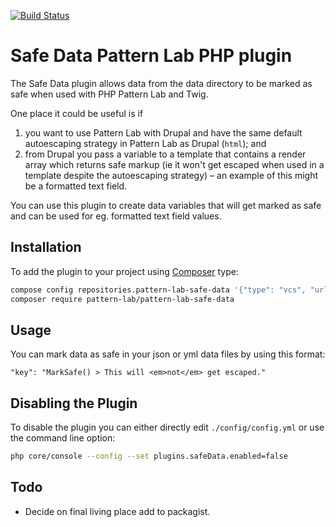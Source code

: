[![Build Status](https://travis-ci.org/FabbDev/pattern-lab-php-safe-data.svg?branch=master)](https://travis-ci.org/FabbDev/pattern-lab-php-safe-data)

# Safe Data Pattern Lab PHP plugin 

The Safe Data plugin allows data from the data directory to be marked as safe when used with PHP Pattern Lab and Twig.

One place it could be useful is if
1. you want to use Pattern Lab with Drupal and have the same default autoescaping strategy in Pattern
   Lab as Drupal (`html`); and
1. from Drupal you pass a variable to a template that contains a render array which returns safe markup (ie it won't get
   escaped when used in a template despite the autoescaping strategy) – an example of this might be a formatted text
   field.
   
You can use this plugin to create data variables that will get marked as safe and can be used for eg. formatted text
field values. 

## Installation

To add the plugin to your project using [Composer] type:

```bash
compose config repositories.pattern-lab-safe-data '{"type": "vcs", "url": "https://github.com/FabbDev/pattern-lab-php-safe-data"}'
composer require pattern-lab/pattern-lab-safe-data
```

## Usage

You can mark data as safe in your json or yml data files by using this format: 

```
"key": "MarkSafe() > This will <em>not</em> get escaped."
```

## Disabling the Plugin

To disable the plugin you can either directly edit `./config/config.yml` or use the command line option:

```bash
php core/console --config --set plugins.safeData.enabled=false
```

## Todo

- Decide on final living place add to packagist.

[Composer]: https://getcomposer.org/

